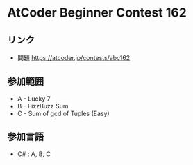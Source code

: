 # AtCoder Beginner Contest 162
## リンク
- 問題 https://atcoder.jp/contests/abc162
## 参加範囲
- A - Lucky 7
- B - FizzBuzz Sum
- C - Sum of gcd of Tuples (Easy)
## 参加言語
- C# : A, B, C
